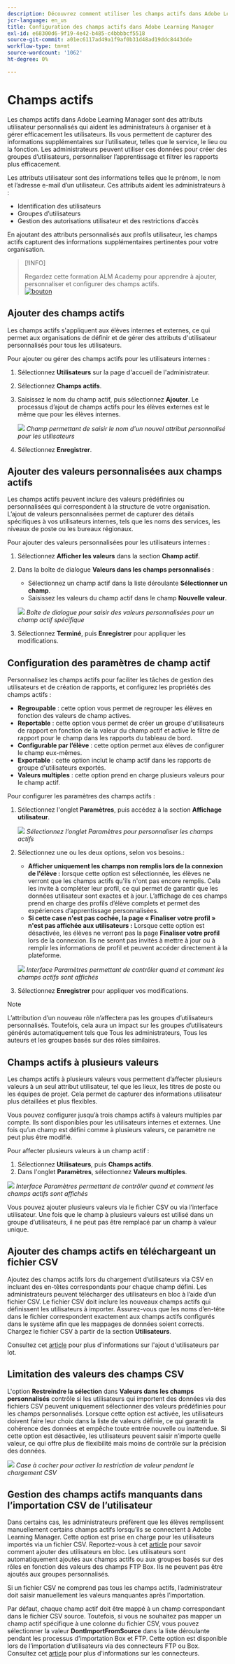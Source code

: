 ```yaml
---
description: Découvrez comment utiliser les champs actifs dans Adobe Learning Manager pour capturer, organiser et gérer des informations utilisateur personnalisées. Améliorez la création de rapports, le filtrage et la segmentation des utilisateurs grâce à des configurations de champs flexibles.
jcr-language: en_us
title: Configuration des champs actifs dans Adobe Learning Manager
exl-id: e68300d6-9f19-4e42-b485-c4bbbbcf5518
source-git-commit: a01ec6117ad49a1f9af0b31d48ad19ddc8443dde
workflow-type: tm+mt
source-wordcount: '1062'
ht-degree: 0%

---
```


# Champs actifs

Les champs actifs dans Adobe Learning Manager sont des attributs utilisateur personnalisés qui aident les administrateurs à organiser et à gérer efficacement les utilisateurs. Ils vous permettent de capturer des informations supplémentaires sur l’utilisateur, telles que le service, le lieu ou la fonction. Les administrateurs peuvent utiliser ces données pour créer des groupes d’utilisateurs, personnaliser l’apprentissage et filtrer les rapports plus efficacement.

Les attributs utilisateur sont des informations telles que le prénom, le nom et l’adresse e-mail d’un utilisateur. Ces attributs aident les administrateurs à :

* Identification des utilisateurs
* Groupes d’utilisateurs
* Gestion des autorisations utilisateur et des restrictions d’accès

En ajoutant des attributs personnalisés aux profils utilisateur, les champs actifs capturent des informations supplémentaires pertinentes pour votre organisation.

>[!INFO]
>
>Regardez cette formation ALM Academy pour apprendre à ajouter, personnaliser et configurer des champs actifs.<br>[![bouton](assets/launch-training-button.png)](https://content.adobelearningmanageracademy.com/app/learner?accountId=98632#/course/7555741)</br>

## Ajouter des champs actifs

Les champs actifs s&#39;appliquent aux élèves internes et externes, ce qui permet aux organisations de définir et de gérer des attributs d&#39;utilisateur personnalisés pour tous les utilisateurs.

Pour ajouter ou gérer des champs actifs pour les utilisateurs internes :

1. Sélectionnez **Utilisateurs** sur la page d&#39;accueil de l&#39;administrateur.

2. Sélectionnez **Champs actifs**.

3. Saisissez le nom du champ actif, puis sélectionnez **Ajouter**. Le processus d’ajout de champs actifs pour les élèves externes est le même que pour les élèves internes.

   ![](assets/add-active-field-alm.png)
   _Champ permettant de saisir le nom d&#39;un nouvel attribut personnalisé pour les utilisateurs_

4. Sélectionnez **Enregistrer**.

## Ajouter des valeurs personnalisées aux champs actifs

Les champs actifs peuvent inclure des valeurs prédéfinies ou personnalisées qui correspondent à la structure de votre organisation. L’ajout de valeurs personnalisées permet de capturer des détails spécifiques à vos utilisateurs internes, tels que les noms des services, les niveaux de poste ou les bureaux régionaux.

Pour ajouter des valeurs personnalisées pour les utilisateurs internes :

1. Sélectionnez **Afficher les valeurs** dans la section **Champ actif**.
2. Dans la boîte de dialogue **Valeurs dans les champs personnalisés** :

   * Sélectionnez un champ actif dans la liste déroulante **Sélectionner un champ**.
   * Saisissez les valeurs du champ actif dans le champ **Nouvelle valeur**.

   ![](assets/add-value-active-fields.png)
   _Boîte de dialogue pour saisir des valeurs personnalisées pour un champ actif spécifique_

3. Sélectionnez **Terminé**, puis **Enregistrer** pour appliquer les modifications.

## Configuration des paramètres de champ actif

Personnalisez les champs actifs pour faciliter les tâches de gestion des utilisateurs et de création de rapports, et configurez les propriétés des champs actifs :

* **Regroupable** : cette option vous permet de regrouper les élèves en fonction des valeurs de champ actives.
* **Reportable** : cette option vous permet de créer un groupe d&#39;utilisateurs de rapport en fonction de la valeur du champ actif et active le filtre de rapport pour le champ dans les rapports du tableau de bord.
* **Configurable par l’élève** : cette option permet aux élèves de configurer le champ eux-mêmes.
* **Exportable** : cette option inclut le champ actif dans les rapports de groupe d&#39;utilisateurs exportés.
* **Valeurs multiples** : cette option prend en charge plusieurs valeurs pour le champ actif.

Pour configurer les paramètres des champs actifs :

1. Sélectionnez l&#39;onglet **Paramètres**, puis accédez à la section **Affichage utilisateur**.

   ![](assets/settings-active-field.png)
   _Sélectionnez l&#39;onglet Paramètres pour personnaliser les champs actifs_

2. Sélectionnez une ou les deux options, selon vos besoins.:

   * **Afficher uniquement les champs non remplis lors de la connexion de l&#39;élève :** lorsque cette option est sélectionnée, les élèves ne verront que les champs actifs qu&#39;ils n&#39;ont pas encore remplis. Cela les invite à compléter leur profil, ce qui permet de garantir que les données utilisateur sont exactes et à jour. L’affichage de ces champs prend en charge des profils d’élève complets et permet des expériences d’apprentissage personnalisées.
   * **Si cette case n&#39;est pas cochée, la page « Finaliser votre profil » n&#39;est pas affichée aux utilisateurs :** Lorsque cette option est désactivée, les élèves ne verront pas la page **Finaliser votre profil** lors de la connexion. Ils ne seront pas invités à mettre à jour ou à remplir les informations de profil et peuvent accéder directement à la plateforme.

   ![](assets/user-display-alm.png)
   _Interface Paramètres permettant de contrôler quand et comment les champs actifs sont affichés_

3. Sélectionnez **Enregistrer** pour appliquer vos modifications.

>[!NOTE]
>
>L’attribution d’un nouveau rôle n’affectera pas les groupes d’utilisateurs personnalisés. Toutefois, cela aura un impact sur les groupes d’utilisateurs générés automatiquement tels que Tous les administrateurs, Tous les auteurs et les groupes basés sur des rôles similaires.

## Champs actifs à plusieurs valeurs

Les champs actifs à plusieurs valeurs vous permettent d’affecter plusieurs valeurs à un seul attribut utilisateur, tel que les lieux, les titres de poste ou les équipes de projet. Cela permet de capturer des informations utilisateur plus détaillées et plus flexibles.

Vous pouvez configurer jusqu’à trois champs actifs à valeurs multiples par compte. Ils sont disponibles pour les utilisateurs internes et externes. Une fois qu’un champ est défini comme à plusieurs valeurs, ce paramètre ne peut plus être modifié.

Pour affecter plusieurs valeurs à un champ actif :

1. Sélectionnez **Utilisateurs**, puis **Champs actifs**.
2. Dans l&#39;onglet **Paramètres**, sélectionnez **Valeurs multiples**.

![](assets/multi-values.png)
_Interface Paramètres permettant de contrôler quand et comment les champs actifs sont affichés_

Vous pouvez ajouter plusieurs valeurs via le fichier CSV ou via l’interface utilisateur. Une fois que le champ à plusieurs valeurs est utilisé dans un groupe d’utilisateurs, il ne peut pas être remplacé par un champ à valeur unique.

## Ajouter des champs actifs en téléchargeant un fichier CSV

Ajoutez des champs actifs lors du chargement d’utilisateurs via CSV en incluant des en-têtes correspondants pour chaque champ défini. Les administrateurs peuvent télécharger des utilisateurs en bloc à l’aide d’un fichier CSV. Le fichier CSV doit inclure les nouveaux champs actifs qui définissent les utilisateurs à importer. Assurez-vous que les noms d’en-tête dans le fichier correspondent exactement aux champs actifs configurés dans le système afin que les mappages de données soient corrects. Chargez le fichier CSV à partir de la section **Utilisateurs**.

Consultez cet [article](/help/migrated/administrators/feature-summary/add-users-user-groups.md) pour plus d&#39;informations sur l&#39;ajout d&#39;utilisateurs par lot.

## Limitation des valeurs des champs CSV

L&#39;option **Restreindre la sélection** dans **Valeurs dans les champs personnalisés** contrôle si les utilisateurs qui importent des données via des fichiers CSV peuvent uniquement sélectionner des valeurs prédéfinies pour les champs personnalisés. Lorsque cette option est activée, les utilisateurs doivent faire leur choix dans la liste de valeurs définie, ce qui garantit la cohérence des données et empêche toute entrée nouvelle ou inattendue. Si cette option est désactivée, les utilisateurs peuvent saisir n’importe quelle valeur, ce qui offre plus de flexibilité mais moins de contrôle sur la précision des données.

![](assets/restrict-active.png)
_Case à cocher pour activer la restriction de valeur pendant le chargement CSV_

## Gestion des champs actifs manquants dans l’importation CSV de l’utilisateur

Dans certains cas, les administrateurs préfèrent que les élèves remplissent manuellement certains champs actifs lorsqu’ils se connectent à Adobe Learning Manager. Cette option est prise en charge pour les utilisateurs importés via un fichier CSV. Reportez-vous à cet [article](/help/migrated/administrators/feature-summary/add-users-user-groups.md) pour savoir comment ajouter des utilisateurs en bloc. Les utilisateurs sont automatiquement ajoutés aux champs actifs ou aux groupes basés sur des rôles en fonction des valeurs des champs FTP Box. Ils ne peuvent pas être ajoutés aux groupes personnalisés.

Si un fichier CSV ne comprend pas tous les champs actifs, l’administrateur doit saisir manuellement les valeurs manquantes après l’importation.

Par défaut, chaque champ actif doit être mappé à un champ correspondant dans le fichier CSV source. Toutefois, si vous ne souhaitez pas mapper un champ actif spécifique à une colonne du fichier CSV, vous pouvez sélectionner la valeur **DontImportFromSource** dans la liste déroulante pendant les processus d&#39;importation Box et FTP. Cette option est disponible lors de l’importation d’utilisateurs via des connecteurs FTP ou Box. Consultez cet [article](https://experienceleague.adobe.com/fr/docs/learning-manager/using/integration/connectors) pour plus d&#39;informations sur les connecteurs.


